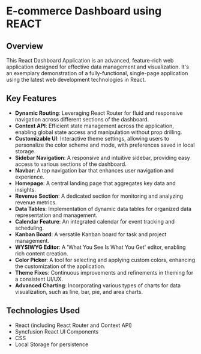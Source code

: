 # E-commerce Dashboard using REACT

## Overview

This React Dashboard Application is an advanced, feature-rich web application designed for effective data management and visualization. It's an exemplary demonstration of a fully-functional, single-page application using the latest web development technologies in React.

## Key Features

- **Dynamic Routing**: Leveraging React Router for fluid and responsive navigation across different sections of the dashboard.
- **Context API**: Efficient state management across the application, enabling global state access and manipulation without prop drilling.
- **Customizable UI**: Interactive theme settings, allowing users to personalize the color scheme and mode, with preferences saved in local storage.
- **Sidebar Navigation**: A responsive and intuitive sidebar, providing easy access to various sections of the dashboard.
- **Navbar**: A top navigation bar that enhances user navigation and experience.
- **Homepage**: A central landing page that aggregates key data and insights.
- **Revenue Section**: A dedicated section for monitoring and analyzing revenue metrics.
- **Data Tables**: Implementation of dynamic data tables for organized data representation and management.
- **Calendar Feature**: An integrated calendar for event tracking and scheduling.
- **Kanban Board**: A versatile Kanban board for task and project management.
- **WYSIWYG Editor**: A 'What You See Is What You Get' editor, enabling rich content creation.
- **Color Picker**: A tool for selecting and applying custom colors, enhancing the customization of the application.
- **Theme Fixes**: Continuous improvements and refinements in theming for a consistent UI/UX.
- **Advanced Charting**: Incorporating various types of charts for data visualization, such as line, bar, pie, and area charts.

## Technologies Used

- React (including React Router and Context API)
- Syncfusion React UI Components
- CSS
- Local Storage for persistence


